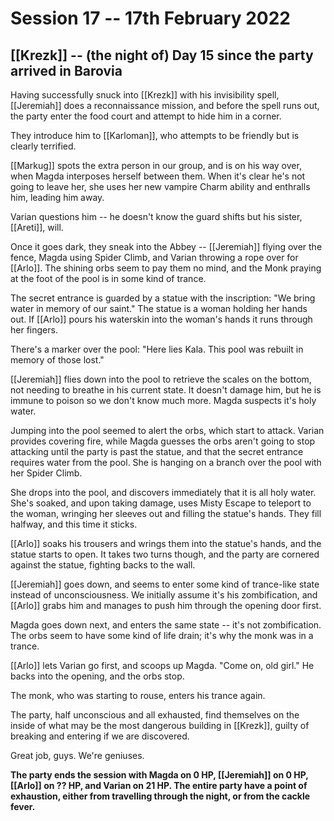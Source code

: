 # Session 17 -- 17th February 2022
## [[Krezk]] -- (the night of) Day 15 since the party arrived in Barovia

Having successfully snuck into [[Krezk]] with his invisibility spell, [[Jeremiah]] does a reconnaissance mission, and before the spell runs out, the party enter the food court and attempt to hide him in a corner.

They introduce him to [[Karloman]], who attempts to be friendly but is clearly terrified.

[[Markug]] spots the extra person in our group, and is on his way over, when Magda interposes herself between them. When it's clear he's not going to leave her, she uses her new vampire Charm ability and enthralls him, leading him away.

Varian questions him -- he doesn't know the guard shifts but his sister, [[Areti]], will.

Once it goes dark, they sneak into the Abbey -- [[Jeremiah]] flying over the fence, Magda using Spider Climb, and Varian throwing a rope over for [[Arlo]]. The shining orbs seem to pay them no mind, and the Monk praying at the foot of the pool is in some kind of trance.

The secret entrance is guarded by a statue with the inscription: "We bring water in memory of our saint." The statue is a woman holding her hands out. If [[Arlo]] pours his waterskin into the woman's hands it runs through her fingers.

There's a marker over the pool: "Here lies Kala. This pool was rebuilt in memory of those lost."

[[Jeremiah]] flies down into the pool to retrieve the scales on the bottom, not needing to breathe in his current state. It doesn't damage him, but he is immune to poison so we don't know much more. Magda suspects it's holy water.

Jumping into the pool seemed to alert the orbs, which start to attack. Varian provides covering fire, while Magda guesses the orbs aren't going to stop attacking until the party is past the statue, and that the secret entrance requires water from the pool. She is hanging on a branch over the pool with her Spider Climb.

She drops into the pool, and discovers immediately that it is all holy water. She's soaked, and upon taking damage, uses Misty Escape to teleport to the woman, wringing her sleeves out and filling the statue's hands. They fill halfway, and this time it sticks.

[[Arlo]] soaks his trousers and wrings them into the statue's hands, and the statue starts to open. It takes two turns though, and the party are cornered against the statue, fighting backs to the wall.

[[Jeremiah]] goes down, and seems to enter some kind of trance-like state instead of unconsciousness. We initially assume it's his zombification, and [[Arlo]] grabs him and manages to push him through the opening door first.

Magda goes down next, and enters the same state -- it's not zombification. The orbs seem to have some kind of life drain; it's why the monk was in a trance.

[[Arlo]] lets Varian go first, and scoops up Magda. "Come on, old girl." He backs into the opening, and the orbs stop.

The monk, who was starting to rouse, enters his trance again.

The party, half unconscious and all exhausted, find themselves on the inside of what may be the most dangerous building in [[Krezk]], guilty of breaking and entering if we are discovered.

Great job, guys. We're geniuses.

**The party ends the session with Magda on 0 HP, [[Jeremiah]] on 0 HP, [[Arlo]] on ?? HP, and Varian on 21 HP. The entire party have a point of exhaustion, either from travelling through the night, or from the cackle fever.**